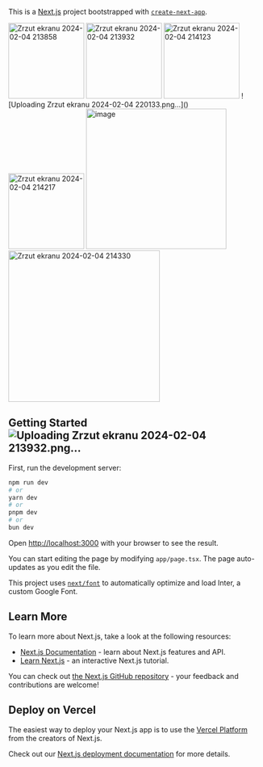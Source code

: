 This is a [Next.js](https://nextjs.org/) project bootstrapped with [`create-next-app`](https://github.com/vercel/next.js/tree/canary/packages/create-next-app).


<img width="150" alt="Zrzut ekranu 2024-02-04 213858" src="https://github.com/ajarek/next-14-ep-28-clothing-ecommerce/assets/61388692/3af3cc88-a76c-4910-a1d0-2270fec7e1db">
<img width="150" alt="Zrzut ekranu 2024-02-04 213932" src="https://github.com/ajarek/next-14-ep-28-clothing-ecommerce/assets/61388692/7968ade4-4b61-402e-8a30-220020111ced">
<img width="150" alt="Zrzut ekranu 2024-02-04 214123" src="https://github.com/ajarek/next-14-ep-28-clothing-ecommerce/assets/61388692/0f9fb9e1-60c3-4a4e-8bfd-6015d05b0714">
![Uploading Zrzut ekranu 2024-02-04 220133.png…]()
<img width="150" alt="Zrzut ekranu 2024-02-04 214217" src="https://github.com/ajarek/next-14-ep-28-clothing-ecommerce/assets/61388692/a5b5561c-81fd-4452-822c-b58cb092921b">
<img width="278" alt="image" src="https://github.com/ajarek/next-14-ep-28-clothing-ecommerce/assets/61388692/69329b37-a2b7-4399-8ee3-885c1af9a1dc">


<img width="300" alt="Zrzut ekranu 2024-02-04 214330" src="https://github.com/ajarek/next-14-ep-28-clothing-ecommerce/assets/61388692/5471f92c-95e7-44c2-8f6e-ac312149d30c">

## Getting Started![Uploading Zrzut ekranu 2024-02-04 213932.png…]()


First, run the development server:

```bash
npm run dev
# or
yarn dev
# or
pnpm dev
# or
bun dev
```

Open [http://localhost:3000](http://localhost:3000) with your browser to see the result.

You can start editing the page by modifying `app/page.tsx`. The page auto-updates as you edit the file.

This project uses [`next/font`](https://nextjs.org/docs/basic-features/font-optimization) to automatically optimize and load Inter, a custom Google Font.

## Learn More

To learn more about Next.js, take a look at the following resources:

- [Next.js Documentation](https://nextjs.org/docs) - learn about Next.js features and API.
- [Learn Next.js](https://nextjs.org/learn) - an interactive Next.js tutorial.

You can check out [the Next.js GitHub repository](https://github.com/vercel/next.js/) - your feedback and contributions are welcome!

## Deploy on Vercel

The easiest way to deploy your Next.js app is to use the [Vercel Platform](https://vercel.com/new?utm_medium=default-template&filter=next.js&utm_source=create-next-app&utm_campaign=create-next-app-readme) from the creators of Next.js.

Check out our [Next.js deployment documentation](https://nextjs.org/docs/deployment) for more details.
